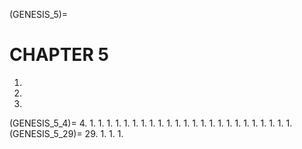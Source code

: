 (GENESIS_5)=
# CHAPTER 5

1.
1.
1.
(GENESIS_5_4)=
4.
1.
1.
1.
1.
1.
1.
1.
1.
1.
1.
1.
1.
1.
1.
1.
1.
1.
1.
1.
1.
1.
1.
1.
1.
(GENESIS_5_29)=
29.
1.
1.
1.